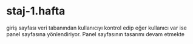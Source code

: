 # staj-1.hafta
giriş sayfası  veri tabanından kullanıcıyı kontrol edip  eğer kullanıcı var ise panel sayfasına yönlendiriyor.
Panel sayfasının tasarımı devam etmekte
